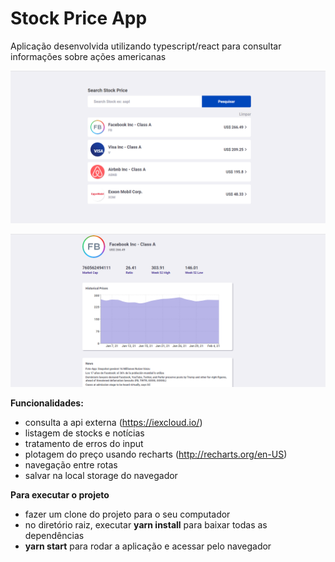 # Stock Price App
Aplicação desenvolvida utilizando typescript/react para consultar informações sobre ações americanas

![](https://github.com/razevedocosta/stock-price-app/blob/master/src/assets/home.png)

![](https://github.com/razevedocosta/stock-price-app/blob/master/src/assets/company.png)

**Funcionalidades:**
- consulta a api externa (https://iexcloud.io/)
- listagem de stocks e notícias
- tratamento de erros do input
- plotagem do preço usando recharts (http://recharts.org/en-US)
- navegação entre rotas
- salvar na local storage do navegador

**Para executar o projeto**
- fazer um clone do projeto para o seu computador
- no diretório raiz, executar **yarn install** para baixar todas as dependências
- **yarn start** para rodar a aplicação e acessar pelo navegador
